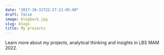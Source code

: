 ```yaml
---
date: "2017-10-31T22:27:21-05:00"
draft: false
image: blogback.jpg
slug: blogs
title: My projects
---
```


Learn more about my projects, analytical thinking and insights in LBS MAM 2022.